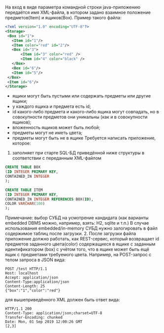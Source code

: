 На вход в виде параметра командной строки java-приложению передаётся
имя XML-файла, в котором задано взаимное положение предметов(Item) и ящиков(Box).
Пример такого файла:

```xml
<?xml version="1.0" encoding="UTF-8"?>
<Storage>
 <Box id="1">
   <Item id="1"/>
   <Item color="red" id="2"/>
   <Box id="3">
       <Item id="3" color="red" />
       <Item id="4" color="black" />    
   </Box>
   <Box id="6"/>
   <Item id="5"/>
 </Box>
 <Item id="6"/>
</Storage>
```

- ящики могут быть пустыми или содержать предметы или другие ящики;
- у каждого ящика и предмета есть id;
- id какого-либо предмета и какого-либо ящика могут совпадать,
 но в совокупности предметов они уникальны (как и в совокупности ящиков);
- вложенность ящиков может быть любой;
- предметы могут не иметь цвета;
- предметы могут быть не в ящике
Требуется написать приложение, которое:
1. заполняет при старте SQL-БД приведённой ниже структуры в соответствии с переданным XML-файлом

```sql
CREATE TABLE BOX
(ID INTEGER PRIMARY KEY,
CONTAINED_IN INTEGER
);

CREATE TABLE ITEM
(ID INTEGER PRIMARY KEY,
CONTAINED_IN INTEGER REFERENCES BOX(ID),
COLOR VARCHAR(100)
);
```

Примечание: выбор СУБД на усмотрение кандидата (как варианты embedded DBMS можно, например, взять: H2, sqlite и т.п.)
В случае использования embedded/in-memory СУБД нужно залогировать в файл содержимое таблиц после загрузки.
2. После загрузки файла приложение должно работать, как REST-сервис, который возвращает id предметов
заданного цвета(color) содержащиеся в ящике c заданным идентификатором (box)
с учётом того, что в ящике может быть ещё ящик с предметами требуемого цвета.
Например, на POST-запрос с телом запроса в JSON вида:
```
POST /test HTTP/1.1
Host: localhost
Accept: application/json
Content-Type:application/json
Content-Length: 25
{"box":"1","color":"red"}
```
для вышеприведённого XML должен быть ответ вида:
```
HTTP/1.1 200
Content-Type: application/json;charset=UTF-8
Transfer-Encoding: chunked
Date: Mon, 01 Sep 2019 12:00:26 GMT
[2,3]
```
